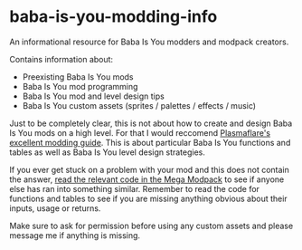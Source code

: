 # baba-is-you-modding-info
An informational resource for Baba Is You modders and modpack creators.

Contains information about:
  - Preexisting Baba Is You mods
  - Baba Is You mod programming
  - Baba Is You mod and level design tips
  - Baba Is You custom assets (sprites / palettes / effects / music)

Just to be completely clear, this is not about how to create and design Baba Is You mods on a high level. For that I would reccomend [Plasmaflare's excellent modding guide](https://github.com/PlasmaFlare/baba-modding-guide/blob/master/Readme.md). This is about particular Baba Is You functions and tables as well as Baba Is You level design strategies.

If you ever get stuck on a problem with your mod and this does not contain the answer, [read the relevant code in the Mega Modpack](https://github.com/PlasmaFlare/baba-mega-modpack/tree/main/Lua) to see if anyone else has ran into something similar. Remember to read the code for functions and tables to see if you are missing anything obvious about their inputs, usage or returns.

Make sure to ask for permission before using any custom assets and please message me if anything is missing.
